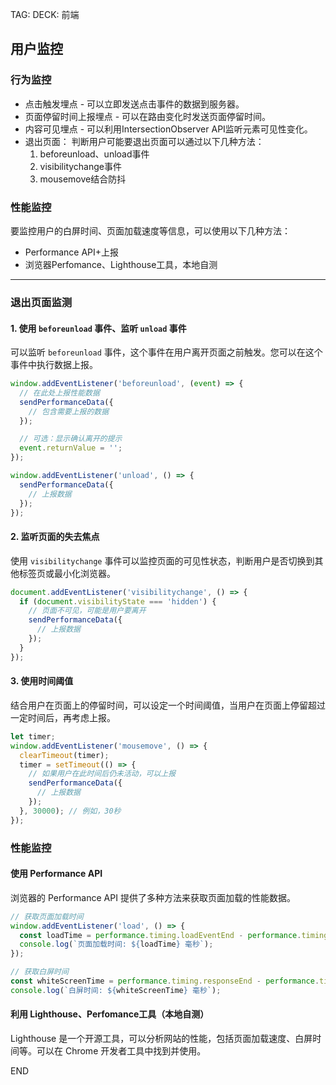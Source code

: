 TAG: 
DECK: 前端
## 用户监控

### 行为监控
- 点击触发埋点 - 可以立即发送点击事件的数据到服务器。
- 页面停留时间上报埋点 - 可以在路由变化时发送页面停留时间。
- 内容可见埋点 - 可以利用IntersectionObserver API监听元素可见性变化。
- 退出页面：
	判断用户可能要退出页面可以通过以下几种方法：
	1. beforeunload、unload事件
	2. visibilitychange事件
	3. mousemove结合防抖

### 性能监控

要监控用户的白屏时间、页面加载速度等信息，可以使用以下几种方法：
- Performance API+上报
- 浏览器Perfomance、Lighthouse工具，本地自测

---
### 退出页面监测

#### 1. 使用 `beforeunload` 事件、监听 `unload` 事件
可以监听 `beforeunload` 事件，这个事件在用户离开页面之前触发。您可以在这个事件中执行数据上报。

```javascript
window.addEventListener('beforeunload', (event) => {
  // 在此处上报性能数据
  sendPerformanceData({
    // 包含需要上报的数据
  });

  // 可选：显示确认离开的提示
  event.returnValue = '';
});
```


```javascript
window.addEventListener('unload', () => {
  sendPerformanceData({
    // 上报数据
  });
});
```
#### 2. 监听页面的失去焦点
使用 `visibilitychange` 事件可以监控页面的可见性状态，判断用户是否切换到其他标签页或最小化浏览器。

```javascript
document.addEventListener('visibilitychange', () => {
  if (document.visibilityState === 'hidden') {
    // 页面不可见，可能是用户要离开
    sendPerformanceData({
      // 上报数据
    });
  }
});
```

#### 3. 使用时间阈值
结合用户在页面上的停留时间，可以设定一个时间阈值，当用户在页面上停留超过一定时间后，再考虑上报。

```javascript
let timer;
window.addEventListener('mousemove', () => {
  clearTimeout(timer);
  timer = setTimeout(() => {
    // 如果用户在此时间后仍未活动，可以上报
    sendPerformanceData({
      // 上报数据
    });
  }, 30000); // 例如，30秒
});
```

### 性能监控
#### 使用 Performance API
浏览器的 Performance API 提供了多种方法来获取页面加载的性能数据。

```javascript
// 获取页面加载时间
window.addEventListener('load', () => {
  const loadTime = performance.timing.loadEventEnd - performance.timing.navigationStart;
  console.log(`页面加载时间: ${loadTime} 毫秒`);
});

// 获取白屏时间
const whiteScreenTime = performance.timing.responseEnd - performance.timing.navigationStart;
console.log(`白屏时间: ${whiteScreenTime} 毫秒`);
```

#### 利用 Lighthouse、Perfomance工具（本地自测）
Lighthouse 是一个开源工具，可以分析网站的性能，包括页面加载速度、白屏时间等。可以在 Chrome 开发者工具中找到并使用。



END
